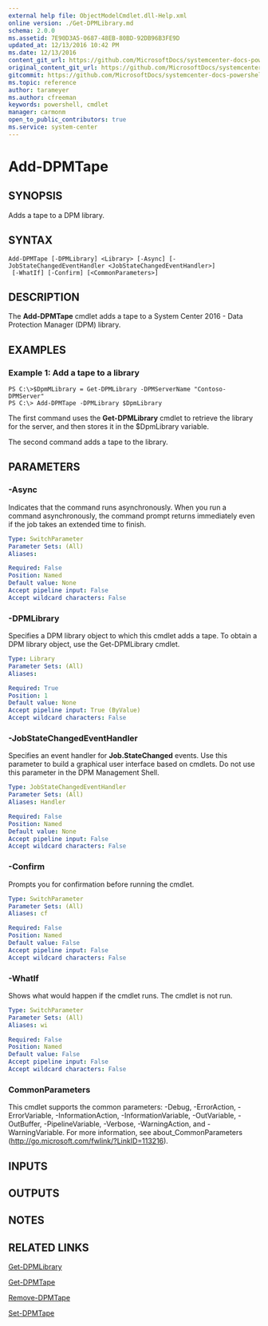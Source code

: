 ```yaml
---
external help file: ObjectModelCmdlet.dll-Help.xml
online version: ./Get-DPMLibrary.md
schema: 2.0.0
ms.assetid: 7E90D3A5-0687-48EB-80BD-92DB96B3FE9D
updated_at: 12/13/2016 10:42 PM
ms.date: 12/13/2016
content_git_url: https://github.com/MicrosoftDocs/systemcenter-docs-powershell/blob/master/systemcenter-cmdlets/DataProtectionManager/v1/Add-DPMTape.md
original_content_git_url: https://github.com/MicrosoftDocs/systemcenter-docs-powershell/blob/master/systemcenter-cmdlets/DataProtectionManager/v1/Add-DPMTape.md
gitcommit: https://github.com/MicrosoftDocs/systemcenter-docs-powershell/blob/ea9507ac2178040476af5407227db8cb97701ea9/systemcenter-cmdlets/DataProtectionManager/v1/Add-DPMTape.md
ms.topic: reference
author: tarameyer
ms.author: cfreeman
keywords: powershell, cmdlet
manager: carmonm
open_to_public_contributors: true
ms.service: system-center
---
```


# Add-DPMTape

## SYNOPSIS
Adds a tape to a DPM library.

## SYNTAX

```
Add-DPMTape [-DPMLibrary] <Library> [-Async] [-JobStateChangedEventHandler <JobStateChangedEventHandler>]
 [-WhatIf] [-Confirm] [<CommonParameters>]
```

## DESCRIPTION
The **Add-DPMTape** cmdlet adds a tape to a System Center 2016 - Data Protection Manager (DPM) library.

## EXAMPLES

### Example 1: Add a tape to a library
```
PS C:\>$DpmMLibrary = Get-DPMLibrary -DPMServerName "Contoso-DPMServer"
PS C:\> Add-DPMTape -DPMLibrary $DpmLibrary
```

The first command uses the **Get-DPMLibrary** cmdlet to retrieve the library for the server, and then stores it in the $DpmLibrary variable.

The second command adds a tape to the library.

## PARAMETERS

### -Async
Indicates that the command runs asynchronously.
When you run a command asynchronously, the command prompt returns immediately even if the job takes an extended time to finish.

```yaml
Type: SwitchParameter
Parameter Sets: (All)
Aliases: 

Required: False
Position: Named
Default value: None
Accept pipeline input: False
Accept wildcard characters: False
```

### -DPMLibrary
Specifies a DPM library object to which this cmdlet adds a tape.
To obtain a DPM library object, use the Get-DPMLibrary cmdlet.

```yaml
Type: Library
Parameter Sets: (All)
Aliases: 

Required: True
Position: 1
Default value: None
Accept pipeline input: True (ByValue)
Accept wildcard characters: False
```

### -JobStateChangedEventHandler
Specifies an event handler for **Job.StateChanged** events.
Use this parameter to build a graphical user interface based on cmdlets.
Do not use this parameter in the DPM Management Shell.

```yaml
Type: JobStateChangedEventHandler
Parameter Sets: (All)
Aliases: Handler

Required: False
Position: Named
Default value: None
Accept pipeline input: False
Accept wildcard characters: False
```

### -Confirm
Prompts you for confirmation before running the cmdlet.

```yaml
Type: SwitchParameter
Parameter Sets: (All)
Aliases: cf

Required: False
Position: Named
Default value: False
Accept pipeline input: False
Accept wildcard characters: False
```

### -WhatIf
Shows what would happen if the cmdlet runs.
The cmdlet is not run.

```yaml
Type: SwitchParameter
Parameter Sets: (All)
Aliases: wi

Required: False
Position: Named
Default value: False
Accept pipeline input: False
Accept wildcard characters: False
```

### CommonParameters
This cmdlet supports the common parameters: -Debug, -ErrorAction, -ErrorVariable, -InformationAction, -InformationVariable, -OutVariable, -OutBuffer, -PipelineVariable, -Verbose, -WarningAction, and -WarningVariable. For more information, see about_CommonParameters (http://go.microsoft.com/fwlink/?LinkID=113216).

## INPUTS

## OUTPUTS

## NOTES

## RELATED LINKS

[Get-DPMLibrary](xref:DataProtectionManager/v1/Get-DPMLibrary.md)

[Get-DPMTape](xref:DataProtectionManager/v1/Get-DPMTape.md)

[Remove-DPMTape](xref:DataProtectionManager/v1/Remove-DPMTape.md)

[Set-DPMTape](xref:DataProtectionManager/v1/Set-DPMTape.md)

